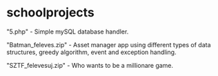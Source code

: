 # schoolprojects
"5.php" - Simple mySQL database handler.

"Batman_feleves.zip" - Asset manager app using different types of data structures, greedy algorithm, event and exception handling.

"SZTF_felevesuj.zip" - Who wants to be a millionare game.
